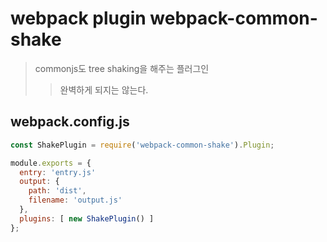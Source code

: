 # webpack plugin webpack-common-shake

> commonjs도 tree shaking을 해주는 플러그인
>
> > 완벽하게 되지는 않는다.

## webpack.config.js

```js
const ShakePlugin = require('webpack-common-shake').Plugin;

module.exports = {
  entry: 'entry.js'
  output: {
    path: 'dist',
    filename: 'output.js'
  },
  plugins: [ new ShakePlugin() ]
};
```
